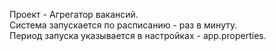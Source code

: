 Проект - Агрегатор вакансий.\
Система запускается по расписанию - раз в минуту.\
Период запуска указывается в настройках - app.properties. 